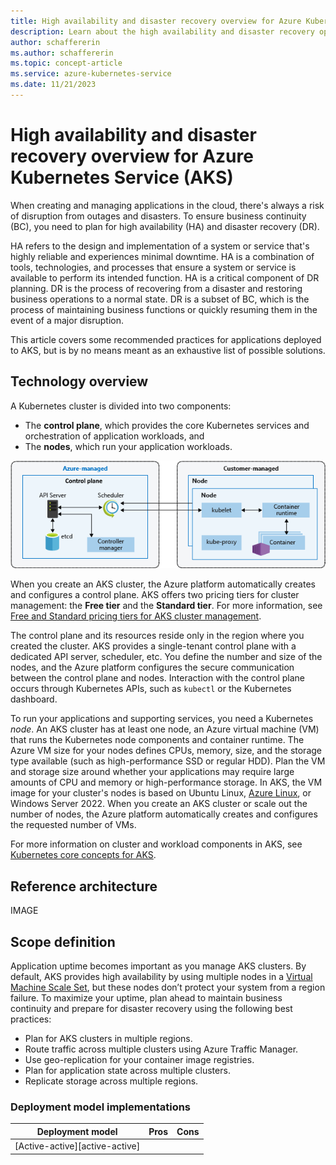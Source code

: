 ```yaml
---
title: High availability and disaster recovery overview for Azure Kubernetes Service (AKS)
description: Learn about the high availability and disaster recovery options for Azure Kubernetes Service (AKS) clusters.
author: schaffererin
ms.author: schaffererin
ms.topic: concept-article
ms.service: azure-kubernetes-service
ms.date: 11/21/2023
---
```


# High availability and disaster recovery overview for Azure Kubernetes Service (AKS)

When creating and managing applications in the cloud, there's always a risk of disruption from outages and disasters. To ensure business continuity (BC), you need to plan for high availability (HA) and disaster recovery (DR).

HA refers to the design and implementation of a system or service that's highly reliable and experiences minimal downtime. HA is a combination of tools, technologies, and processes that ensure a system or service is available to perform its intended function. HA is a critical component of DR planning. DR is the process of recovering from a disaster and restoring business operations to a normal state. DR is a subset of BC, which is the process of maintaining business functions or quickly resuming them in the event of a major disruption.

This article covers some recommended practices for applications deployed to AKS, but is by no means meant as an exhaustive list of possible solutions.

## Technology overview

A Kubernetes cluster is divided into two components:

- The **control plane**, which provides the core Kubernetes services and orchestration of application workloads, and
- The **nodes**, which run your application workloads.

![Kubernetes control plane and node components](media/concepts-clusters-workloads/control-plane-and-nodes.png)

When you create an AKS cluster, the Azure platform automatically creates and configures a control plane. AKS offers two pricing tiers for cluster management: the **Free tier** and the **Standard tier**. For more information, see [Free and Standard pricing tiers for AKS cluster management](./free-standard-pricing-tiers.md).

The control plane and its resources reside only in the region where you created the cluster. AKS provides a single-tenant control plane with a dedicated API server, scheduler, etc. You define the number and size of the nodes, and the Azure platform configures the secure communication between the control plane and nodes. Interaction with the control plane occurs through Kubernetes APIs, such as `kubectl` or the Kubernetes dashboard.

To run your applications and supporting services, you need a Kubernetes *node*. An AKS cluster has at least one node, an Azure virtual machine (VM) that runs the Kubernetes node components and container runtime. The Azure VM size for your nodes defines CPUs, memory, size, and the storage type available (such as high-performance SSD or regular HDD). Plan the VM and storage size around whether your applications may require large amounts of CPU and memory or high-performance storage. In AKS, the VM image for your cluster's nodes is based on Ubuntu Linux, [Azure Linux](./use-azure-linux.md), or Windows Server 2022. When you create an AKS cluster or scale out the number of nodes, the Azure platform automatically creates and configures the requested number of VMs.

For more information on cluster and workload components in AKS, see [Kubernetes core concepts for AKS](./concepts-clusters-workloads.md).

## Reference architecture

IMAGE

## Scope definition

Application uptime becomes important as you manage AKS clusters. By default, AKS provides high availability by using multiple nodes in a [Virtual Machine Scale Set](../virtual-machine-scale-sets/overview.md), but these nodes don’t protect your system from a region failure. To maximize your uptime, plan ahead to maintain business continuity and prepare for disaster recovery using the following best practices:

- Plan for AKS clusters in multiple regions.
- Route traffic across multiple clusters using Azure Traffic Manager.
- Use geo-replication for your container image registries.
- Plan for application state across multiple clusters.
- Replicate storage across multiple regions.

### Deployment model implementations

| Deployment model | Pros | Cons |
| ---------------- | ---- | ---- |
| [Active-active][active-active] | 